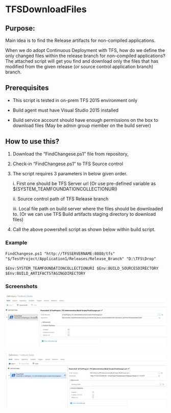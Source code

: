 # TFSDownloadFiles

## Purpose:
Main idea is to find the Release artifacts for non-compiled applications. 

When we do adopt Continuous Deployment with TFS, how do we define the only changed files within the release branch for non-compiled applications? The attached script will get you find and download only the files that has modified from the given release (or source control application branch) branch.

## Prerequisites

*	This script is tested in on-prem TFS 2015 environment only

*	Build agent must have Visual Studio 2015 installed

*	Build service account should have enough permissions on the box to download files (May be admin group member on the build server)

## How to use this?

1.	Download the “FindChangese.ps1” file from repository,

2.  Check-in “FindChangese.ps1” to TFS Source control

3.	The script requires 3 parameters in below given order.
      
      i.	First one should be TFS Server url (Or use pre-defined variable as $(SYSTEM_TEAMFOUNDATIONCOLLECTIONURI)
      
      ii.	Source control path of TFS Release branch
      
      iii.	Local file path on build server where the files should be downloaded to. (Or we can use TFS Build artifacts staging directory to download files)

4. Call the above powershell script as shown below within build script.

### Example
```
FindChangese.ps1 "http://TFSSERVERNAME:8080/tfs" "$/TestProject/Application1/Releases/Release_Branch" "D:\TFS\Drop"
```

```
$Env:SYSTEM_TEAMFOUNDATIONCOLLECTIONURI $Env:BUILD_SOURCESDIRECTORY $Env:BUILD_ARTIFACTSTAGINGDIRECTORY
```

### Screenshots


![ScreenShot](https://github.com/haribabubavanari/TFSDownloadFiles/blob/master/Example2.png)


![ScreenShot](https://github.com/haribabubavanari/TFSDownloadFiles/blob/master/Example1.png)
      
      
